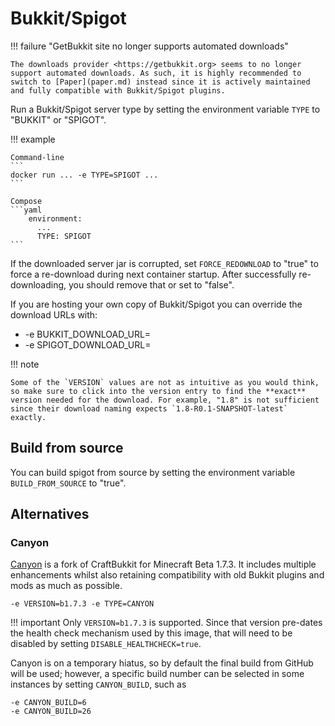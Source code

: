 # Bukkit/Spigot

!!! failure "GetBukkit site no longer supports automated downloads"

    The downloads provider <https://getbukkit.org> seems to no longer support automated downloads. As such, it is highly recommended to switch to [Paper](paper.md) instead since it is actively maintained and fully compatible with Bukkit/Spigot plugins.

Run a Bukkit/Spigot server type by setting the environment variable `TYPE` to "BUKKIT" or "SPIGOT".

!!! example

    Command-line
    ```
    docker run ... -e TYPE=SPIGOT ...
    ```
    
    Compose
    ```yaml
        environment:
          ...
          TYPE: SPIGOT
    ```

If the downloaded server jar is corrupted, set `FORCE_REDOWNLOAD` to "true" to force a re-download during next container startup. After successfully re-downloading, you should remove that or set to "false".

If you are hosting your own copy of Bukkit/Spigot you can override the download URLs with:

- -e BUKKIT_DOWNLOAD_URL=<url>
- -e SPIGOT_DOWNLOAD_URL=<url>

!!! note

    Some of the `VERSION` values are not as intuitive as you would think, so make sure to click into the version entry to find the **exact** version needed for the download. For example, "1.8" is not sufficient since their download naming expects `1.8-R0.1-SNAPSHOT-latest` exactly.

## Build from source

You can build spigot from source by setting the environment variable `BUILD_FROM_SOURCE` to "true".

## Alternatives

### Canyon

[Canyon](https://github.com/canyonmodded/canyon) is a fork of CraftBukkit for Minecraft Beta 1.7.3. It includes multiple enhancements whilst also retaining compatibility with old Bukkit plugins and mods as much as possible.

    -e VERSION=b1.7.3 -e TYPE=CANYON

!!! important
    Only `VERSION=b1.7.3` is supported. Since that version pre-dates the health check mechanism used by this image, that will need to be disabled by setting `DISABLE_HEALTHCHECK=true`.

Canyon is on a temporary hiatus, so by default the final build from GitHub will be used; however, a specific build number can be selected in some instances by setting `CANYON_BUILD`, such as

    -e CANYON_BUILD=6
    -e CANYON_BUILD=26
